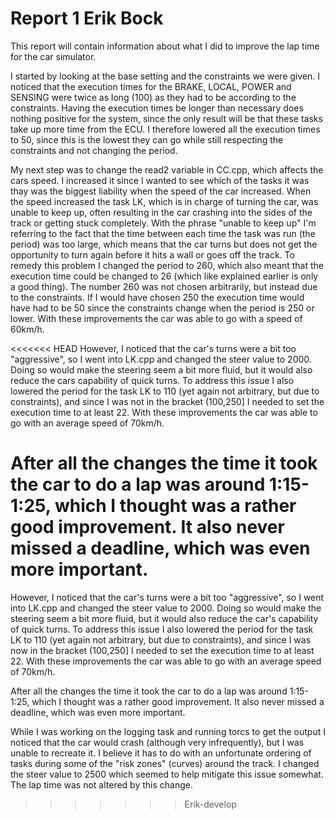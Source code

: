 # Report 1 Erik Bock

This report will contain information about what I did to improve the lap time for the car simulator.

I started by looking at the base setting and the constraints we were given. I noticed that the execution times for the BRAKE, LOCAL, POWER and SENSING were twice as long (100) as they had to be according to the constraints. Having the execution times be longer than necessary does nothing positive for the system, since the only result will be that these tasks take up more time from the ECU. I therefore lowered all the execution times to 50, since this is the lowest they can go while still respecting the constraints and not changing the period.

My next step was to change the read2 variable in CC.cpp, which affects the cars speed. I increased it since I wanted to see which of the tasks it was thay was the biggest liability when the speed of the car increased. When the speed increased the task LK, which is in charge of turning the car, was unable to keep up, often resulting in the car crashing into the sides of the track or getting stuck completely. With the phrase "unable to keep up" I'm referring to the fact that the time between each time the task was run (the period) was too large, which means that the car turns but does not get the opportunity to turn again before it hits a wall or goes off the track. To remedy this problem I changed the period to 260, which also meant that the execution time could be changed to 26 (which like explained earlier is only a good thing). The number 260 was not chosen arbitrarily, but instead due to the constraints. If I would have chosen 250 the execution time would have had to be 50 since the constraints change when the period is 250 or lower. With these improvements the car was able to go with a speed of 60km/h.

<<<<<<< HEAD
However, I noticed that the car's turns were a bit too "aggressive", so I went into LK.cpp and changed the steer value to 2000. Doing so would make the steering seem a bit more fluid, but it would also reduce the cars capability of quick turns. To address this issue I also lowered the period for the task LK to 110 (yet again not arbitrary, but due to constraints), and since I was not in the bracket (100,250] I needed to set the execution time to at least 22. With these improvements the car was able to go with an average speed of 70km/h.

After all the changes the time it took the car to do a lap was around 1:15-1:25, which I thought was a rather good improvement. It also never missed a deadline, which was even more important.
=======
However, I noticed that the car's turns were a bit too "aggressive", so I went into LK.cpp and changed the steer value to 2000. Doing so would make the steering seem a bit more fluid, but it would also reduce the car's capability of quick turns. To address this issue I also lowered the period for the task LK to 110 (yet again not arbitrary, but due to constraints), and since I was now in the bracket (100,250] I needed to set the execution time to at least 22. With these improvements the car was able to go with an average speed of 70km/h.

After all the changes the time it took the car to do a lap was around 1:15-1:25, which I thought was a rather good improvement. It also never missed a deadline, which was even more important.

While I was working on the logging task and running torcs to get the output I noticed that the car would crash (although very infrequently), but I was unable to recreate it. I believe it has to do with an unfortunate ordering of tasks during some of the "risk zones" (curves) around the track. I changed the steer value to 2500 which seemed to help mitigate this issue somewhat. The lap time was not altered by this change.
>>>>>>> Erik-develop
